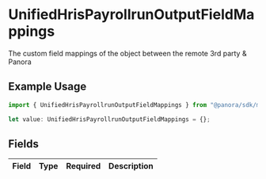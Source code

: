 # UnifiedHrisPayrollrunOutputFieldMappings

The custom field mappings of the object between the remote 3rd party & Panora

## Example Usage

```typescript
import { UnifiedHrisPayrollrunOutputFieldMappings } from "@panora/sdk/models/components";

let value: UnifiedHrisPayrollrunOutputFieldMappings = {};
```

## Fields

| Field       | Type        | Required    | Description |
| ----------- | ----------- | ----------- | ----------- |